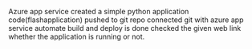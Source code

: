 Azure app service 
created a simple python application code(flashapplication)
pushed to git repo
connected git with azure app service
automate build and deploy is done 
checked the given web link whether the application is running or not.
